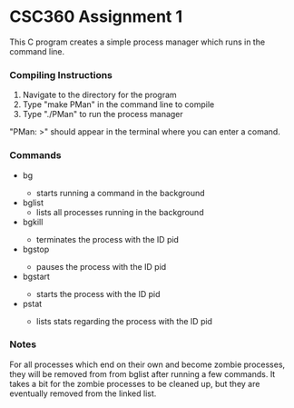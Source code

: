 # CSC360 Assignment 1
This C program creates a simple process manager which runs in the command line. 

### Compiling Instructions
1. Navigate to the directory for the program
2. Type "make PMan" in the command line to compile
3. Type "./PMan" to run the process manager

"PMan: >" should appear in the terminal where you can enter a comand.

### Commands
* bg <command> <arguments>
	* starts running a command in the background
* bglist
	* lists all processes running in the background
* bgkill <pid>
	* terminates the process with the ID pid
* bgstop <pid>
	* pauses the process with the ID pid
* bgstart <pid>
	* starts the process with the ID pid
* pstat <pid>
	* lists stats regarding the process with the ID pid

### Notes
For all processes which end on their own and become zombie processes, they will be removed from from bglist after running a few commands.
It takes a bit for the zombie processes to be cleaned up, but they are eventually removed from the linked list.
